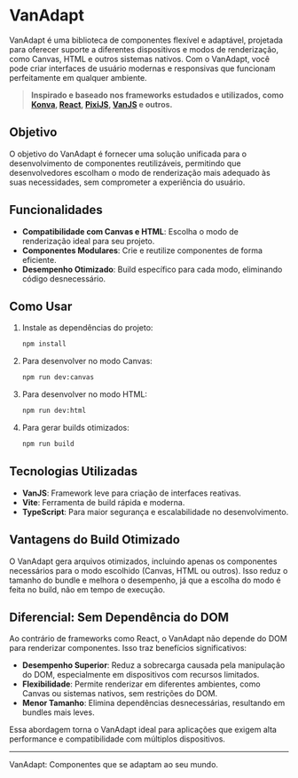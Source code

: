 # VanAdapt

VanAdapt é uma biblioteca de componentes flexível e adaptável, projetada para oferecer suporte a diferentes dispositivos e modos de renderização, como Canvas, HTML e outros sistemas nativos. Com o VanAdapt, você pode criar interfaces de usuário modernas e responsivas que funcionam perfeitamente em qualquer ambiente.

> **Inspirado e baseado nos frameworks estudados e utilizados, como [Konva](https://konvajs.org/), [React](https://react.dev/), [PixiJS](https://pixijs.com/), [VanJS](https://vanjs.org/) e outros.**

## Objetivo

O objetivo do VanAdapt é fornecer uma solução unificada para o desenvolvimento de componentes reutilizáveis, permitindo que desenvolvedores escolham o modo de renderização mais adequado às suas necessidades, sem comprometer a experiência do usuário.

## Funcionalidades

- **Compatibilidade com Canvas e HTML**: Escolha o modo de renderização ideal para seu projeto.
- **Componentes Modulares**: Crie e reutilize componentes de forma eficiente.
- **Desempenho Otimizado**: Build específico para cada modo, eliminando código desnecessário.

## Como Usar

1. Instale as dependências do projeto:
   ```bash
   npm install
   ```

2. Para desenvolver no modo Canvas:
   ```bash
   npm run dev:canvas
   ```

3. Para desenvolver no modo HTML:
   ```bash
   npm run dev:html
   ```

4. Para gerar builds otimizados:
   ```bash
   npm run build
   ```

## Tecnologias Utilizadas

- **VanJS**: Framework leve para criação de interfaces reativas.
- **Vite**: Ferramenta de build rápida e moderna.
- **TypeScript**: Para maior segurança e escalabilidade no desenvolvimento.

## Vantagens do Build Otimizado

O VanAdapt gera arquivos otimizados, incluindo apenas os componentes necessários para o modo escolhido (Canvas, HTML ou outros). Isso reduz o tamanho do bundle e melhora o desempenho, já que a escolha do modo é feita no build, não em tempo de execução.

## Diferencial: Sem Dependência do DOM

Ao contrário de frameworks como React, o VanAdapt não depende do DOM para renderizar componentes. Isso traz benefícios significativos:

- **Desempenho Superior**: Reduz a sobrecarga causada pela manipulação do DOM, especialmente em dispositivos com recursos limitados.
- **Flexibilidade**: Permite renderizar em diferentes ambientes, como Canvas ou sistemas nativos, sem restrições do DOM.
- **Menor Tamanho**: Elimina dependências desnecessárias, resultando em bundles mais leves.

Essa abordagem torna o VanAdapt ideal para aplicações que exigem alta performance e compatibilidade com múltiplos dispositivos.

---

VanAdapt: Componentes que se adaptam ao seu mundo.
